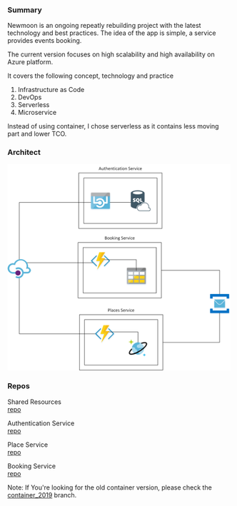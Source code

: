 ### **Summary**<br />
Newmoon is an ongoing repeatly rebuilding project with the latest technology and best practices. The idea of the app is simple, a service provides events booking.

The current version focuses on high scalability and high availability on Azure platform. 

It covers the following concept, technology and practice
1) Infrastructure as Code
2) DevOps
3) Serverless
4) Microservice

Instead of using container, I chose serverless as it contains less moving part and lower TCO.

### **Architect**<br />
<img src="images/architect.png" width="500">

### **Repos**<br />
Shared Resources<br />
[repo](https://github.com/pingdong/newmoon.shared) <br />

Authentication Service<br />
[repo](https://github.com/pingdong/newmoon.authentication)<br />

Place Service<br />
[repo](https://github.com/pingdong/newmoon.places)<br />

Booking Service<br />
[repo](https://github.com/pingdong/newmoon.bookings)<br />

Note: If You're looking for the old container version, please check the [container_2019](https://github.com/pingdong/newmoon/tree/container_2019) branch.

